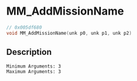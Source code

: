 # MM_AddMissionName
```c
// 0x005df680
void MM_AddMissionName(unk p0, unk p1, unk p2)
```
## Description
```
Minimum Arguments: 3
Maximum Arguments: 3
```
